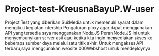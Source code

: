 # Project-test-KreusnaBayuP.W-user
 Project Test yang diberikan SuitMedia untuk memenuhi syarat dalam mengikuti kegiatan intership
 Pengaturan proxy agar dapat menggunakan API yang tersedia saya menggunakan Node.JS
 Peran Node.JS ini untuk menyembunyikan server asli atau ketika kita ingin menyediakan akses ke beberapa sumber daya melalui satu titik akhir.
 Untuk mengakses API terbaru,saya menggunakan website 000Webshost untuk mendeploynya
